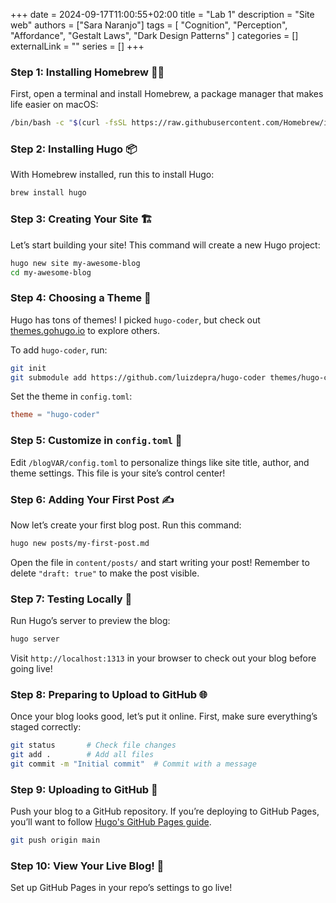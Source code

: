 +++ 
date = 2024-09-17T11:00:55+02:00
title = "Lab 1"
description = "Site web"
authors = ["Sara Naranjo"]
tags = [
    "Cognition",
    "Perception",
    "Affordance",
    "Gestalt Laws",
    "Dark Design Patterns"
    ]
categories = []
externalLink = ""
series = []
+++

### Step 1: Installing Homebrew 🧙‍♀️
First, open a terminal and install Homebrew, a package manager that makes life easier on macOS:

```bash
/bin/bash -c "$(curl -fsSL https://raw.githubusercontent.com/Homebrew/install/HEAD/install.sh)"
```

### Step 2: Installing Hugo 📦
With Homebrew installed, run this to install Hugo:

```bash
brew install hugo
```

### Step 3: Creating Your Site 🏗️
Let’s start building your site! This command will create a new Hugo project:

```bash
hugo new site my-awesome-blog
cd my-awesome-blog
```

### Step 4: Choosing a Theme 🎨
Hugo has tons of themes! I picked `hugo-coder`, but check out [themes.gohugo.io](https://themes.gohugo.io) to explore others.

To add `hugo-coder`, run:

```bash
git init
git submodule add https://github.com/luizdepra/hugo-coder themes/hugo-coder
```

Set the theme in `config.toml`:

```toml
theme = "hugo-coder"
```

### Step 5: Customize in `config.toml` 🎨
Edit `/blogVAR/config.toml` to personalize things like site title, author, and theme settings. This file is your site’s control center!

### Step 6: Adding Your First Post ✍️
Now let’s create your first blog post. Run this command:

```bash
hugo new posts/my-first-post.md
```

Open the file in `content/posts/` and start writing your post! Remember to delete `"draft: true"` to make the post visible.

### Step 7: Testing Locally 🚀
Run Hugo’s server to preview the blog:

```bash
hugo server
```

Visit `http://localhost:1313` in your browser to check out your blog before going live!

### Step 8: Preparing to Upload to GitHub 🌐
Once your blog looks good, let’s put it online. First, make sure everything’s staged correctly:

```bash
git status       # Check file changes
git add .        # Add all files
git commit -m "Initial commit"  # Commit with a message
```

### Step 9: Uploading to GitHub 🚀
Push your blog to a GitHub repository. If you’re deploying to GitHub Pages, you’ll want to follow [Hugo's GitHub Pages guide](https://gohugo.io/hosting-and-deployment/hosting-on-github/).

```bash
git push origin main
```

### Step 10: View Your Live Blog! 🎉
Set up GitHub Pages in your repo’s settings to go live!